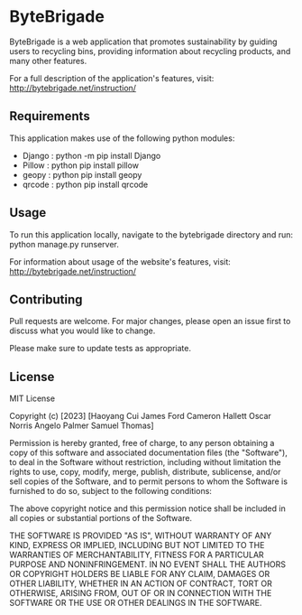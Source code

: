 # ByteBrigade

ByteBrigade is a web application that promotes sustainability by guiding users to
recycling bins, providing information about recycling products, and many other features.

For a full description of the application's features, visit:
http://bytebrigade.net/instruction/


## Requirements

This application makes use of the following python modules:

- Django : python -m pip install Django
- Pillow : python pip install pillow
- geopy : python pip install geopy
- qrcode : python pip install qrcode

## Usage

To run this application locally, navigate to the bytebrigade directory
and run: python manage.py runserver.

For information about usage of the website's features, visit:
http://bytebrigade.net/instruction/

## Contributing

Pull requests are welcome. For major changes, please open an issue first
to discuss what you would like to change.

Please make sure to update tests as appropriate.

## License

MIT License

Copyright (c) [2023] [Haoyang Cui James Ford Cameron Hallett Oscar Norris Angelo Palmer Samuel Thomas]

Permission is hereby granted, free of charge, to any person obtaining a copy
of this software and associated documentation files (the "Software"), to deal
in the Software without restriction, including without limitation the rights
to use, copy, modify, merge, publish, distribute, sublicense, and/or sell
copies of the Software, and to permit persons to whom the Software is
furnished to do so, subject to the following conditions:

The above copyright notice and this permission notice shall be included in all
copies or substantial portions of the Software.

THE SOFTWARE IS PROVIDED "AS IS", WITHOUT WARRANTY OF ANY KIND, EXPRESS OR
IMPLIED, INCLUDING BUT NOT LIMITED TO THE WARRANTIES OF MERCHANTABILITY,
FITNESS FOR A PARTICULAR PURPOSE AND NONINFRINGEMENT. IN NO EVENT SHALL THE
AUTHORS OR COPYRIGHT HOLDERS BE LIABLE FOR ANY CLAIM, DAMAGES OR OTHER
LIABILITY, WHETHER IN AN ACTION OF CONTRACT, TORT OR OTHERWISE, ARISING FROM,
OUT OF OR IN CONNECTION WITH THE SOFTWARE OR THE USE OR OTHER DEALINGS IN THE
SOFTWARE.